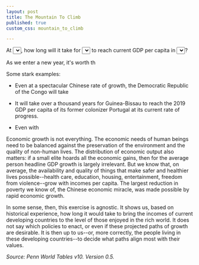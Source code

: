 ```yaml
---
layout: post
title: The Mountain To Climb
published: true
custom_css: mountain_to_climb

---
```


<div id="toolbar">
<div id="interface">
	At <select id = "growthRates" ></select>, 
	how long will it take for <select id="selectCountry"></select> 
	to reach current GDP per capita in
	<select id="catchupCountry"></select>?
</div>
<div id="projection"></div>
</div>
<div style="clear: both"></div>
<div id="forecasts"></div>

As we enter a new year, it's worth th

Some stark examples:

* Even at a spectacular Chinese rate of growth, the Democratic Republic of the Congo will take 

* It will take over a thousand years for Guinea-Bissau to reach the 2019 GDP per capita of its former colonizer Portugal at its current rate of progress.

* Even with 

Economic growth is not everything. The economic needs of human beings need to be balanced against the preservation of the environment and the quality of non-human lives. The distribution of economic output also matters: if a small elite hoards all the economic gains, then for the average person headline GDP growth is largely irrelevant. But we know that, on average, the availability and quality of things that make safer and healthier lives possible--health care, education, housing, entertainment, freedom from violence--grow with incomes per capita. The largest reduction in poverty we know of, the Chinese economic miracle, was made possible by rapid economic growth. 

In some sense, then, this exercise is agnostic. It shows us, based on historical experience, how long it would take to bring the incomes of current developing countries to the level of those enjoyed in the rich world. It does not say which policies to enact, or even if these projected paths of growth are desirable. It is then up to us--or, more correctly, the people living in these developing countries--to decide what paths align most with their values.

_Source: Penn World Tables v10. Version 0.5._

<script src="http://d3js.org/d3.v4.js"></script>
<script src="https://d3js.org/d3-scale-chromatic.v1.min.js"></script>
<script src="/assets/mountain_to_climb/mountain_to_climb.js"></script>